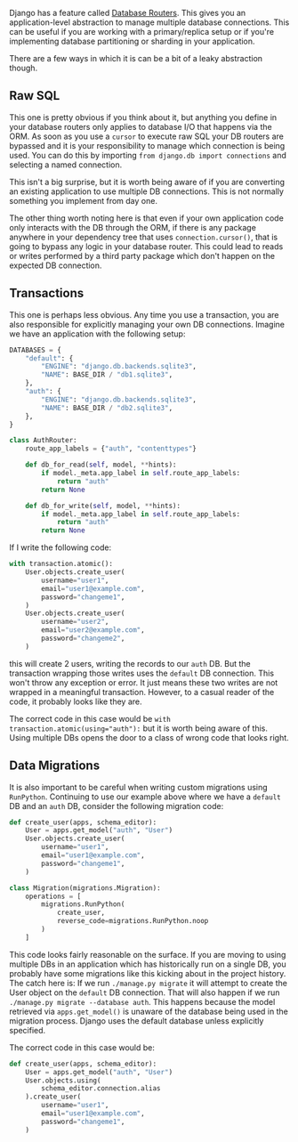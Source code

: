 <!--
.. title: Django DB Routers: Pitfalls
.. slug: django-db-routers-1
.. date: 2025-02-16 00:00:00
.. tags: python,django
.. category: 
.. link: 
.. description: 
.. type: text
-->

Django has a feature called [Database Routers](https://docs.djangoproject.com/en/5.2/topics/db/multi-db/). This gives you an application-level abstraction to manage multiple database connections. This can be useful if you are working with a primary/replica setup or if you're implementing database partitioning or sharding in your application.

There are a few ways in which it is can be a bit of a leaky abstraction though.

## Raw SQL

This one is pretty obvious if you think about it, but anything you define in your database routers only applies to database I/O that happens via the ORM. As soon as you use a `cursor` to execute raw SQL your DB routers are bypassed and it is your responsibility to manage which connection is being used. You can do this by importing `from django.db import connections` and selecting a named connection.

This isn't a big surprise, but it is worth being aware of if you are converting an existing application to use multiple DB connections. This is not normally something you implement from day one.

The other thing worth noting here is that even if your own application code only interacts with the DB through the ORM, if there is any package anywhere in your dependency tree that uses `connection.cursor()`, that is going to bypass any logic in your database router. This could lead to reads or writes performed by a third party package which don't happen on the expected DB connection.

## Transactions

This one is perhaps less obvious. Any time you use a transaction, you are also responsible for explicitly managing your own DB connections. Imagine we have an application with the following setup:

```py
DATABASES = {
    "default": {
        "ENGINE": "django.db.backends.sqlite3",
        "NAME": BASE_DIR / "db1.sqlite3",
    },
    "auth": {
        "ENGINE": "django.db.backends.sqlite3",
        "NAME": BASE_DIR / "db2.sqlite3",
    },
}

class AuthRouter:
    route_app_labels = {"auth", "contenttypes"}

    def db_for_read(self, model, **hints):
        if model._meta.app_label in self.route_app_labels:
            return "auth"
        return None

    def db_for_write(self, model, **hints):
        if model._meta.app_label in self.route_app_labels:
            return "auth"
        return None
```

If I write the following code:

```py
with transaction.atomic():
    User.objects.create_user(
        username="user1",
        email="user1@example.com",
        password="changeme1",
    )
    User.objects.create_user(
        username="user2",
        email="user2@example.com",
        password="changeme2",
    )
```

this will create 2 users, writing the records to our `auth` DB. But the transaction wrapping those writes uses the `default` DB connection. This won't throw any exception or error. It just means these two writes are not wrapped in a meaningful transaction. However, to a casual reader of the code, it probably looks like they are.

The correct code in this case would be `with transaction.atomic(using="auth"):` but it is worth being aware of this. Using multiple DBs opens the door to a class of wrong code that looks right.

## Data Migrations

It is also important to be careful when writing custom migrations using `RunPython`. Continuing to use our example above where we have a `default` DB and an `auth` DB, consider the following migration code:

```py
def create_user(apps, schema_editor):
    User = apps.get_model("auth", "User")
    User.objects.create_user(
        username="user1",
        email="user1@example.com",
        password="changeme1",
    )

class Migration(migrations.Migration):
    operations = [
        migrations.RunPython(
            create_user,
            reverse_code=migrations.RunPython.noop
        )
    ]
```

This code looks fairly reasonable on the surface. If you are moving to using multiple DBs in an application which has historically run on a single DB, you probably have some migrations like this kicking about in the project history. The catch here is: If we run `./manage.py migrate` it will attempt to create the User object on the `default` DB connection. That will also happen if we run `./manage.py migrate --database auth`. This happens because the model retrieved via `apps.get_model()` is unaware of the database being used in the migration process. Django uses the default database unless explicitly specified.

The correct code in this case would be:

```py
def create_user(apps, schema_editor):
    User = apps.get_model("auth", "User")
    User.objects.using(
        schema_editor.connection.alias
    ).create_user(
        username="user1",
        email="user1@example.com",
        password="changeme1",
    )
```
